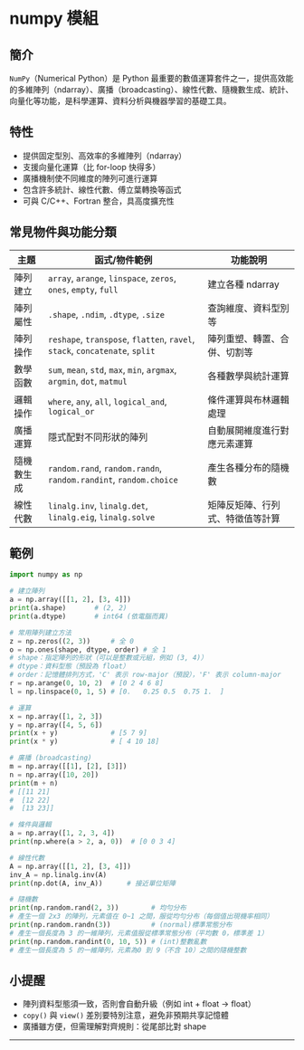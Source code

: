 # numpy 模組

## 簡介  
`NumPy`（Numerical Python）是 Python 最重要的數值運算套件之一，提供高效能的多維陣列（ndarray）、廣播（broadcasting）、線性代數、隨機數生成、統計、向量化等功能，是科學運算、資料分析與機器學習的基礎工具。

## 特性  
- 提供固定型別、高效率的多維陣列（ndarray）
- 支援向量化運算（比 for-loop 快得多）
- 廣播機制使不同維度的陣列可進行運算
- 包含許多統計、線性代數、傅立葉轉換等函式
- 可與 C/C++、Fortran 整合，具高度擴充性

## 常見物件與功能分類

| 主題            | 函式/物件範例                           | 功能說明                         |
|-----------------|----------------------------------------|----------------------------------|
| 陣列建立         | `array`, `arange`, `linspace`, `zeros`, `ones`, `empty`, `full` | 建立各種 ndarray                |
| 陣列屬性         | `.shape`, `.ndim`, `.dtype`, `.size`   | 查詢維度、資料型別等              |
| 陣列操作         | `reshape`, `transpose`, `flatten`, `ravel`, `stack`, `concatenate`, `split` | 陣列重塑、轉置、合併、切割等     |
| 數學函數         | `sum`, `mean`, `std`, `max`, `min`, `argmax`, `argmin`, `dot`, `matmul` | 各種數學與統計運算               |
| 邏輯操作         | `where`, `any`, `all`, `logical_and`, `logical_or` | 條件運算與布林邏輯處理            |
| 廣播運算         | 隱式配對不同形狀的陣列                  | 自動展開維度進行對應元素運算       |
| 隨機數生成       | `random.rand`, `random.randn`, `random.randint`, `random.choice` | 產生各種分布的隨機數             |
| 線性代數         | `linalg.inv`, `linalg.det`, `linalg.eig`, `linalg.solve` | 矩陣反矩陣、行列式、特徵值等計算   |

## 範例

```python
import numpy as np

# 建立陣列
a = np.array([[1, 2], [3, 4]])
print(a.shape)       # (2, 2)
print(a.dtype)       # int64 (依電腦而異)

# 常用陣列建立方法
z = np.zeros((2, 3))     # 全 0
o = np.ones(shape, dtype, order) # 全 1
# shape：指定陣列的形狀（可以是整數或元組，例如 (3, 4)）
# dtype：資料型態（預設為 float）
# order：記憶體排列方式，'C' 表示 row-major（預設），'F' 表示 column-major
r = np.arange(0, 10, 2)  # [0 2 4 6 8]
l = np.linspace(0, 1, 5) # [0.   0.25 0.5  0.75 1.  ]

# 運算
x = np.array([1, 2, 3])
y = np.array([4, 5, 6])
print(x + y)             # [5 7 9]
print(x * y)             # [ 4 10 18]

# 廣播 (broadcasting)
m = np.array([[1], [2], [3]])
n = np.array([10, 20])
print(m + n)
# [[11 21]
#  [12 22]
#  [13 23]]

# 條件與邏輯
a = np.array([1, 2, 3, 4])
print(np.where(a > 2, a, 0))  # [0 0 3 4]

# 線性代數
A = np.array([[1, 2], [3, 4]])
inv_A = np.linalg.inv(A)
print(np.dot(A, inv_A))      # 接近單位矩陣

# 隨機數
print(np.random.rand(2, 3))        # 均勻分布
# 產生一個 2x3 的陣列，元素值在 0~1 之間，服從均勻分布（每個值出現機率相同）
print(np.random.randn(3))          # (normal)標準常態分布
# 產生一個長度為 3 的一維陣列，元素值服從標準常態分布（平均數 0，標準差 1）
print(np.random.randint(0, 10, 5)) # (int)整數亂數
# 產生一個長度為 5 的一維陣列，元素為0 到 9（不含 10）之間的隨機整數
```

## 小提醒

- 陣列資料型態須一致，否則會自動升級（例如 int + float → float）
- `copy()` 與 `view()` 差別要特別注意，避免非預期共享記憶體
- 廣播雖方便，但需理解對齊規則：從尾部比對 shape

---
